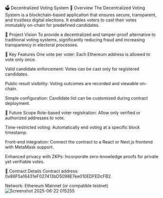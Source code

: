 🗳️ Decentralized Voting System
🔎 Overview
The Decentralized Voting System is a blockchain-based application that ensures secure, transparent, and trustless digital elections. It enables voters to cast their votes immutably on-chain for predefined candidates.

🎯 Project Vision
To provide a decentralized and tamper-proof alternative to traditional voting systems, significantly reducing fraud and increasing transparency in electoral processes.

🌟 Key Features
One vote per voter: Each Ethereum address is allowed to vote only once.

Valid candidate enforcement: Votes can be cast only for registered candidates.

Public result visibility: Voting outcomes are recorded and viewable on-chain.

Simple configuration: Candidate list can be customized during contract deployment.

🚧 Future Scope
Role-based voter registration: Allow only verified or authorized addresses to vote.

Time-restricted voting: Automatically end voting at a specific block timestamp.

Front-end integration: Connect the contract to a React or Next.js frontend with MetaMask support.

Enhanced privacy with ZKPs: Incorporate zero-knowledge proofs for private yet verifiable votes.

📜 Contract Details
Contract address: 0x86F5a16431eF027413bD5098E7ee010EDFEDcFB2

Network: Ethereum Mainnet (or compatible testnet)
![Screenshot 2025-06-22 015255](https://github.com/user-attachments/assets/70a5af4e-af88-45f8-8197-aec05a06fdca)


